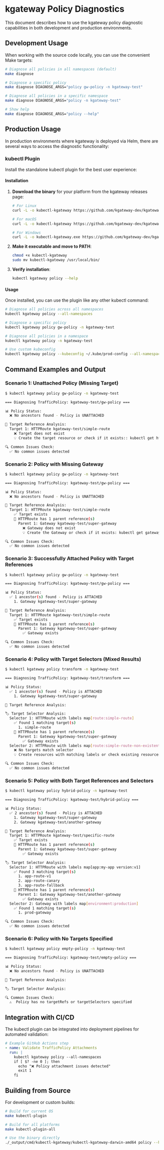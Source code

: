 # kgateway Policy Diagnostics

This document describes how to use the kgateway policy diagnostic capabilities in both development and production environments.

## Development Usage

When working with the source code locally, you can use the convenient Make targets:

```bash
# Diagnose all policies in all namespaces (default)
make diagnose

# Diagnose a specific policy
make diagnose DIAGNOSE_ARGS="policy gw-policy -n kgateway-test"

# Diagnose all policies in a specific namespace
make diagnose DIAGNOSE_ARGS="policy -n kgateway-test"

# Show help
make diagnose DIAGNOSE_ARGS="policy --help"
```

## Production Usage

In production environments where kgateway is deployed via Helm, there are several ways to access the diagnostic functionality:

### kubectl Plugin

Install the standalone kubectl plugin for the best user experience:

#### Installation

1. **Download the binary** for your platform from the kgateway releases page:

   ```bash
   # For Linux
   curl -L -o kubectl-kgateway https://github.com/kgateway-dev/kgateway/releases/download/v1.0.0/kubectl-kgateway-linux-amd64
   
   # For macOS
   curl -L -o kubectl-kgateway https://github.com/kgateway-dev/kgateway/releases/download/v1.0.0/kubectl-kgateway-darwin-amd64
   
   # For Windows
   curl -L -o kubectl-kgateway.exe https://github.com/kgateway-dev/kgateway/releases/download/v1.0.0/kubectl-kgateway-windows-amd64.exe
   ```

2. **Make it executable and move to PATH**:

   ```bash
   chmod +x kubectl-kgateway
   sudo mv kubectl-kgateway /usr/local/bin/
   ```

3. **Verify installation**:

   ```bash
   kubectl kgateway policy --help
   ```

#### Usage

Once installed, you can use the plugin like any other kubectl command:

```bash
# Diagnose all policies across all namespaces
kubectl kgateway policy --all-namespaces

# Diagnose a specific policy
kubectl kgateway policy gw-policy -n kgateway-test

# Diagnose all policies in a namespace
kubectl kgateway policy -n kgateway-test

# Use custom kubeconfig
kubectl kgateway policy --kubeconfig ~/.kube/prod-config --all-namespaces
```

## Command Examples and Output

### Scenario 1: Unattached Policy (Missing Target)

```bash
$ kubectl kgateway policy gw-policy -n kgateway-test

=== Diagnosing TrafficPolicy: kgateway-test/gw-policy ===

📊 Policy Status:
  ❌ No ancestors found - Policy is UNATTACHED

🎯 Target Reference Analysis:
  Target 1: HTTPRoute kgateway-test/simple-route
    ❌ Target does not exist
    💡 Create the target resource or check if it exists:: kubectl get httproute simple-route -n kgateway-test

🔍 Common Issues Check:
  ✅ No common issues detected
```

### Scenario 2: Policy with Missing Gateway

```bash
$ kubectl kgateway policy gw-policy -n kgateway-test

=== Diagnosing TrafficPolicy: kgateway-test/gw-policy ===

📊 Policy Status:
  ❌ No ancestors found - Policy is UNATTACHED

🎯 Target Reference Analysis:
  Target 1: HTTPRoute kgateway-test/simple-route
    ✅ Target exists
    📍 HTTPRoute has 1 parent reference(s)
      Parent 1: Gateway kgateway-test/super-gateway
        ❌ Gateway does not exist
        💡 Create the Gateway or check if it exists: kubectl get gateway super-gateway -n kgateway-test

🔍 Common Issues Check:
  ✅ No common issues detected
```

### Scenario 3: Successfully Attached Policy with Target References

```bash
$ kubectl kgateway policy gw-policy -n kgateway-test

=== Diagnosing TrafficPolicy: kgateway-test/gw-policy ===

📊 Policy Status:
  ✅ 1 ancestor(s) found - Policy is ATTACHED
    1. Gateway kgateway-test/super-gateway

🎯 Target Reference Analysis:
  Target 1: HTTPRoute kgateway-test/simple-route
    ✅ Target exists
    📍 HTTPRoute has 1 parent reference(s)
      Parent 1: Gateway kgateway-test/super-gateway
        ✅ Gateway exists

🔍 Common Issues Check:
  ✅ No common issues detected
```

### Scenario 4: Policy with Target Selectors (Mixed Results)

```bash
$ kubectl kgateway policy transform -n kgateway-test

=== Diagnosing TrafficPolicy: kgateway-test/transform ===

📊 Policy Status:
  ✅ 1 ancestor(s) found - Policy is ATTACHED
    1. Gateway kgateway-test/super-gateway

🎯 Target Reference Analysis:

🏷️ Target Selector Analysis:
  Selector 1: HTTPRoute with labels map[route:simple-route]
    ✅ Found 1 matching target(s)
      1. simple-route
    📍 HTTPRoute has 1 parent reference(s)
      Parent 1: Gateway kgateway-test/super-gateway
        ✅ Gateway exists
  Selector 2: HTTPRoute with labels map[route:simple-route-non-existent]
    ❌ No targets match selector
    💡 Create resources with matching labels or check existing resources: kubectl get httproute -l route=simple-route-non-existent -n kgateway-test

🔍 Common Issues Check:
  ✅ No common issues detected
```

### Scenario 5: Policy with Both Target References and Selectors

```bash
$ kubectl kgateway policy hybrid-policy -n kgateway-test

=== Diagnosing TrafficPolicy: kgateway-test/hybrid-policy ===

📊 Policy Status:
  ✅ 2 ancestor(s) found - Policy is ATTACHED
    1. Gateway kgateway-test/super-gateway
    2. Gateway kgateway-test/another-gateway

🎯 Target Reference Analysis:
  Target 1: HTTPRoute kgateway-test/specific-route
    ✅ Target exists
    📍 HTTPRoute has 1 parent reference(s)
      Parent 1: Gateway kgateway-test/super-gateway
        ✅ Gateway exists

🏷️ Target Selector Analysis:
  Selector 1: HTTPRoute with labels map[app:my-app version:v1]
    ✅ Found 3 matching target(s)
      1. app-route-v1
      2. app-route-canary
      3. app-route-fallback
    📍 HTTPRoute has 1 parent reference(s)
      Parent 1: Gateway kgateway-test/another-gateway
        ✅ Gateway exists
  Selector 2: Gateway with labels map[environment:production]
    ✅ Found 1 matching target(s)
      1. prod-gateway

🔍 Common Issues Check:
  ✅ No common issues detected
```

### Scenario 6: Policy with No Targets Specified

```bash
$ kubectl kgateway policy empty-policy -n kgateway-test

=== Diagnosing TrafficPolicy: kgateway-test/empty-policy ===

📊 Policy Status:
  ❌ No ancestors found - Policy is UNATTACHED

🎯 Target Reference Analysis:

🏷️ Target Selector Analysis:

🔍 Common Issues Check:
  ⚠️  Policy has no targetRefs or targetSelectors specified
```

## Integration with CI/CD

The kubectl plugin can be integrated into deployment pipelines for automated validation:

```yaml
# Example GitHub Actions step
- name: Validate TrafficPolicy Attachments
  run: |
    kubectl kgateway policy --all-namespaces
    if [ $? -ne 0 ]; then
      echo "❌ Policy attachment issues detected"
      exit 1
    fi
```

## Building from Source

For development or custom builds:

```bash
# Build for current OS
make kubectl-plugin

# Build for all platforms
make kubectl-plugin-all

# Use the binary directly
./_output/cmd/kubectl-kgateway/kubectl-kgateway-darwin-amd64 policy --help
```
